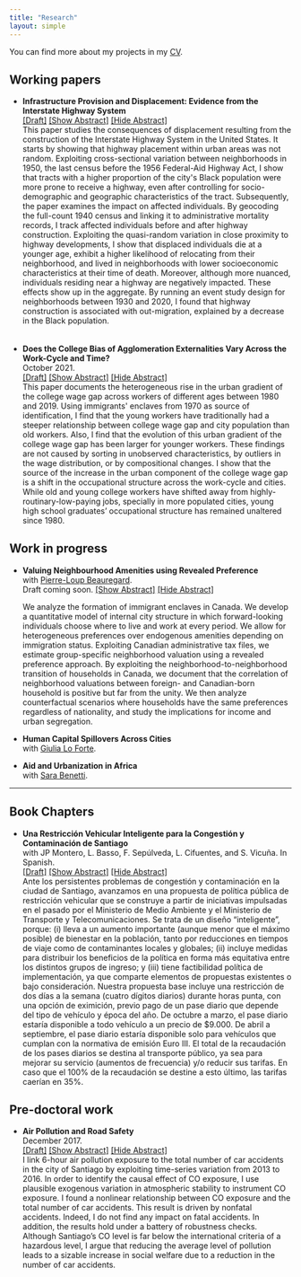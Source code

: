 ```yaml
---
title: "Research"
layout: simple
---
```


You can find more about my projects in my [CV](../files/cv_pablo_march24.pdf).

## Working papers
- **Infrastructure Provision and Displacement: Evidence from the Interstate Highway System**
  <br /> [[Draft]](../files/hwys_April2024.pdf)
  <a id="hide1" href="#hide1" class="hide">[Show Abstract]</a>
  <a id="show1" href="#show1" class="show">[Hide Abstract]</a>
  <div class="details">
    This paper studies the consequences of displacement resulting from the construction of the Interstate Highway System in the United States. It starts by showing that highway placement within urban areas was not random. Exploiting cross-sectional variation between neighborhoods in 1950, the last census before the 1956 Federal-Aid Highway Act, I show that tracts with a higher proportion of the city's Black population were more prone to receive a highway, even after controlling for socio-demographic and geographic characteristics of the tract.  Subsequently, the paper examines the impact on affected individuals. By geocoding the full-count 1940 census and linking it to administrative mortality records, I track affected individuals before and after highway construction. Exploiting the quasi-random variation in close proximity to highway developments, I show that displaced individuals die at a younger age, exhibit a higher likelihood of relocating from their neighborhood, and lived in neighborhoods with lower socioeconomic characteristics at their time of death. Moreover, although more nuanced, individuals residing near a highway are negatively impacted. These effects show up in the aggregate. By running an event study design for neighborhoods between 1930 and 2020, I found that highway construction is associated with out-migration, explained by a decrease in the Black population.
  </div> 




######
- **Does the College Bias of Agglomeration Externalities Vary Across the Work-Cycle and Time?**
  <br /> October 2021.
  <br /> [[Draft]](../files/wics_2021.pdf)
  <a id="hide2" href="#hide2" class="hide">[Show Abstract]</a>
  <a id="show2" href="#show2" class="show">[Hide Abstract]</a>
  <div class="details">
    This paper documents the heterogeneous rise in the urban gradient of the college wage gap across workers of different ages between 1980 and 2019. Using immigrants' enclaves from 1970 as source of identification, I find that the young workers have traditionally had a steeper relationship between college wage gap and city population than old workers. Also, I find that the evolution of this urban gradient of the college wage gap has been larger for younger workers. These findings are not caused by sorting in unobserved characteristics, by outliers in the wage distribution, or by compositional changes. I show that the source of the increase in the urban component of the college wage gap is a shift in the occupational structure across the work-cycle and cities. While old and young college workers have shifted away from highly-routinary-low-paying jobs, specially in more populated cities, young high school graduates’ occupational structure has remained unaltered since 1980.
  </div>




## Work in progress

- **Valuing Neighbourhood Amenities using Revealed Preference** 
  <br /> with [Pierre-Loup Beauregard](https://www.pierreloupbeauregard.org).
  <br /> Draft coming soon.
  <a id="hide5" href="#hide5" class="hide">[Show Abstract]</a>
  <a id="show5" href="#show5" class="show">[Hide Abstract]</a>
  <div class="details">
      We analyze the formation of immigrant enclaves in Canada. We develop a quantitative model of internal city structure in which forward-looking individuals choose where to live and work at every period. We allow for heterogeneous preferences over endogenous amenities depending on immigration status. Exploiting Canadian administrative tax files, we estimate group-specific neighborhood valuation using a revealed preference approach. By exploiting the neighborhood-to-neighborhood transition of households in Canada, we document that the correlation of  neighborhood valuations between foreign- and Canadian-born household is positive but far from the unity. We then analyze counterfactual scenarios where households have the same preferences regardless of nationality, and study the implications for income and urban segregation.
  </div>




- **Human Capital Spillovers Across Cities** 
  <br /> with [Giulia Lo Forte](https://loforteg.github.io).
- **Aid and Urbanization in Africa**
  <br /> with [Sara Benetti](https://economics.ubc.ca/profile/sara-benetti/).
---

## Book Chapters 
- **Una Restricción Vehicular Inteligente para la Congestión y Contaminación de Santiago**
  <br /> with JP Montero, L. Basso, F. Sepúlveda, L. Cifuentes, and S. Vicuña. In Spanish.
  <br />  [[Draft]](../files/cap_pol_publicas.pdf)
  <a id="hide3" href="#hide3" class="hide">[Show Abstract]</a>
  <a id="show3" href="#show3" class="show">[Hide Abstract]</a>
  <div class="details">
    Ante los persistentes problemas de congestión y contaminación en la ciudad de Santiago, avanzamos en una propuesta de política pública de restricción vehicular que se construye a partir de iniciativas impulsadas en el pasado por el Ministerio de Medio Ambiente y el Ministerio de Transporte y Telecomunicaciones. Se trata de un diseño “inteligente”, porque: (i) lleva a un aumento importante (aunque menor que el máximo posible) de bienestar en la población, tanto por reducciones en tiempos de viaje como de contaminantes locales y globales; (ii) incluye medidas para distribuir los beneficios de la política en forma más equitativa entre los distintos grupos de ingreso; y (iii) tiene factibilidad política de implementación, ya que comparte elementos de propuestas existentes o bajo consideración. Nuestra propuesta base incluye una restricción de dos días a la semana (cuatro dígitos diarios) durante horas punta, con una opción de eximición, previo pago de un pase diario que depende del tipo de vehículo y época del año. De octubre a marzo, el pase diario estaría disponible a todo vehículo a un precio de $9.000. De abril a septiembre, el pase diario estaría disponible solo para vehículos que cumplan con la normativa de emisión Euro III. El total de la recaudación de los pases diarios se destina al transporte público, ya sea para mejorar su servicio (aumentos de frecuencia) y/o reducir sus tarifas. En caso que el 100% de la recaudación se destine a esto último, las tarifas caerían en 35%.
  </div> 
  
  
## Pre-doctoral work
- **Air Pollution and Road Safety**
  <br /> December 2017.
  <br /> [[Draft]](../files/ma_thesis.pdf) 
  <a id="hide4" href="#hide4" class="hide">[Show Abstract]</a>
  <a id="show4" href="#show4" class="show">[Hide Abstract]</a>
  <div class="details">
    I link 6-hour air pollution exposure to the total number of car accidents in the city of Santiago by exploiting time-series variation from 2013 to 2016. In order to identify the causal effect of CO exposure, I use plausible exogenous variation in atmospheric stability to instrument CO exposure. I found a nonlinear relationship between CO exposure and the total number of car accidents. This result is driven by nonfatal accidents. Indeed, I do not find any impact on fatal accidents. In addition, the results hold under a battery of robustness checks. Although Santiago’s CO level is far below the international criteria of a hazardous level, I argue that reducing the average level of pollution leads to a sizable increase in social welfare due to a reduction in the number of car accidents.
  </div> 
   
